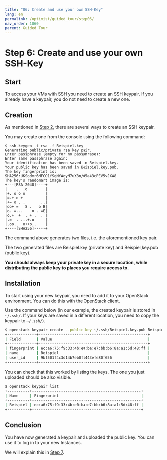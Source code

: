 ```yaml
---
title: "06: Create and use your own SSH-Key"
lang: en
permalink: /optimist/guided_tour/step06/
nav_order: 1060
parent: Guided Tour
---
```


# Step 6: Create and use your own SSH-Key

## Start

To access your VMs with SSH you need to create an SSH keypair. If you already have a keypair, you do not need to create a new one.

## Creation

As mentioned in [Step 2](/optimist/guided_tour/step2/), there are several ways to create an SSH keypair.

You may create one from the console using the following command:

```text
$ ssh-keygen -t rsa -f Beispiel.key
Generating public/private rsa key pair.
Enter passphrase (empty for no passphrase):
Enter same passphrase again:
Your identification has been saved in Beispiel.key.
Your public key has been saved in Beispiel.key.pub.
The key fingerprint is:
SHA256:UKSodmr6MFCO1fSqNYAoyM7uX8n/O5a43cPEV5vJXW8
The key's randomart image is:
+---[RSA 2048]----+
|    .  .o        |
|+. o o o         |
|=.+ o +          |
|+= o . .       ..|
|oo+ =   S .   o B|
|o. =...    o . =E|
|o.+  +  . + .  . |
|.=  . ...+.o     |
|.oo.   o++o..    |
+----[SHA256]-----+
```

The command above generates two files, i.e. the aforementioned key pair.

The two generated files are Beispiel.key (private key) and Beispiel,key.pub (public key).

**You should always keep your private key in a secure location, while distributing the public key to places you require access to.**

## Installation

To start using your new keypair, you need to add it to your OpenStack environment. You can do this with the OpenStack client.

Use the command below (in our example, the created keypair is stored in
`~/.ssh/`. If your keys are saved in a different location, you need to copy the
keypair to `~/.ssh/`).

```bash
$ openstack keypair create --public-key ~/.ssh/Beispiel.key.pub Beispiel
+-------------+-------------------------------------------------+
| Field       | Value                                           |
+-------------+-------------------------------------------------+
| fingerprint | ec:a6:75:f9:33:4b:e0:ba:e7:bb:b6:8a:a1:5d:48:ff |
| name        | Beispiel                                        |
| user_id     | 9bf501f4c3d14b7eb0f1443efe80f656                |
+-------------+-------------------------------------------------+
```

You can check that this worked by listing the keys. The one you just uploaded should be also visible.

```bash
$ openstack keypair list
+----------+-------------------------------------------------+
| Name     | Fingerprint                                     |
+----------+-------------------------------------------------+
| Beispiel | ec:a6:75:f9:33:4b:e0:ba:e7:bb:b6:8a:a1:5d:48:ff |
+----------+-------------------------------------------------+
```

## Conclusion

You have now generated a keypair and uploaded the public key. You can
use it to log in to your new Instances.

We will explain this in [Step 7](/optimist/guided_tour/step7/).
